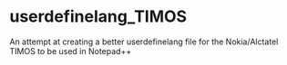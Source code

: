 # userdefinelang_TIMOS
An attempt at creating a better userdefinelang file for the Nokia/Alctatel TIMOS to be used in Notepad++
